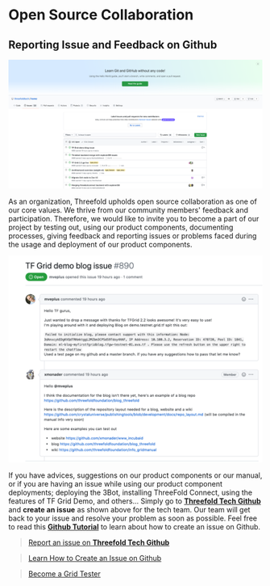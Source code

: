 # Open Source Collaboration

## Reporting Issue and Feedback on Github 

![](img/tftech_github.png)

As an organization, Threefold upholds open source collaboration as one of our core values. We thrive from our community members' feedback and participation. Therefore, we would like to invite you to become a part of our project by testing out, using our product components, documenting processes, giving feedback and reporting issues or problems faced during the usage and deployment of our product components.

![](img/tftech_github2.png)

If you have advices, suggestions on our product components or our manual, or if you are having an issue while using our product component deployments; deploying the 3Bot, installing ThreeFold Connect, using the features of TF Grid Demo, and others... Simply go to [__Threefold Tech Github__](https://github.com/threefoldtech/home/issues) and __create an issue__ as shown above for the tech team. Our team will get back to your issue and resolve your problem as soon as possible. Feel free to read this [__Github Tutorial__](https://docs.github.com/en/enterprise/2.15/user/articles/creating-an-issue) to learn about how to create an issue on Github.

> [Report an issue on __Threefold Tech Github__](https://github.com/threefoldtech/home/issues)

> [Learn How to Create an Issue on Github](https://docs.github.com/en/enterprise/2.15/user/articles/creating-an-issue)

> [Become a Grid Tester](test_grid)
